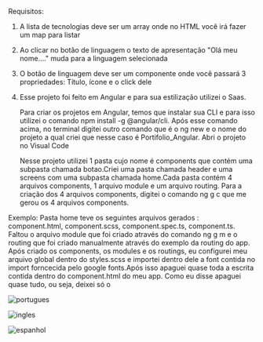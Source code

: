 
Requisitos:

1) A lista de tecnologias deve ser um array onde no HTML você irá fazer um map para listar

2) Ao clicar no botão de linguagem  o texto de apresentação "Olá meu nome...." muda para
a linguagem selecionada

3) O botão de linguagem  deve ser um componente onde você passará 3 propriedades: Título,
ícone e o click dele

4) Esse projeto foi feito em Angular e para sua estilização utilizei o Saas.

    Para criar os projetos em Angular, temos que instalar sua CLI e para isso utilizei o comando
npm install -g @angular/cli.
Após esse comando acima, no terminal digitei outro comando que é o ng new  e o nome do projeto a 
qual criei que nesse caso é Portifolio_Angular. Abri o projeto no Visual Code

    Nesse projeto utilizei 1 pasta cujo nome é components que contém uma subpasta chamada botao.Criei uma pasta 
chamada header e uma screens com uma subpasta chamada home.Cada pasta contém 4 arquivos components, 1 arquivo module e
um arquivo routing. Para a criação dos 4 arquivos components, digitei o comando ng g c que me gerou os 4 arquivos components.

Exemplo: Pasta home teve os seguintes arquivos gerados :
component.html,
component.scss,
component.spec.ts,
component.ts.
    Faltou o arquivo module que foi criado através do comando ng g m e o routing que foi criado manualmente através
do exemplo da routing do app.
 Após criado os components, os modules e os routings, eu configurei meu arquivo global dentro do styles.scss e importei
 dentro dele a font contida no import forncecida pelo google fonts.Após isso apaguei quase toda a escrita contida dentro
 do component.html do meu app. Como eu disse apaguei quase tudo, ou seja, deixei só o <router-outlet>





![portugues](https://user-images.githubusercontent.com/98665329/207726923-15719394-0827-4576-8269-7d42be95396a.PNG)


![ingles](https://user-images.githubusercontent.com/98665329/207726937-bce02733-25cf-44bb-b58d-8ba0901429de.PNG)


![espanhol](https://user-images.githubusercontent.com/98665329/207726959-6aeead59-b916-498e-adb4-067b4f9580cf.PNG)

